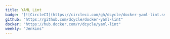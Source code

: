 ```yaml
---
title: YAML Lint
badge: '[![CircleCI](https://circleci.com/gh/dcycle/docker-yaml-lint.svg?style=svg)](https://circleci.com/gh/dcycle/docker-yaml-lint)'
github: "https://github.com/dcycle/docker-yaml-lint"
docker: "https://hub.docker.com/r/dcycle/yaml-lint"
weekly: "Jenkins"
---
```

